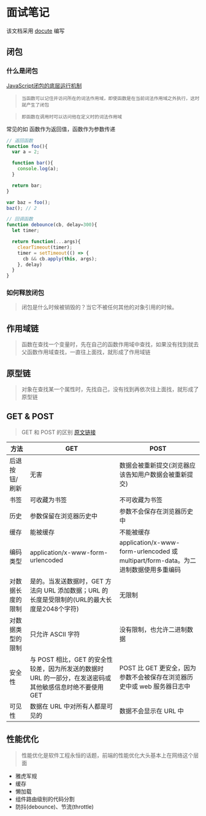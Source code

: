 # 面试笔记

该文档采用 [docute](https://github.com/egoist/docute) 编写

## 闭包

### 什么是闭包

[JavaScript闭包的底层运行机制](http://blog.leapoahead.com/2015/09/15/js-closure/)

> `当函数可以记住并访问所在的词法作用域，即使函数是在当前词法作用域之外执行，这时就产生了闭包`

> `即函数在调用时可以访问他在定义时的词法作用域`

常见的如 函数作为返回值，函数作为参数传递

``` js
// 返回函数
function foo(){
  var a = 2;

  function bar(){
    console.log(a);
  }

  return bar;
}

var baz = foo();
baz(); // 2

// 回调函数
function debounce(cb, delay=300){
  let timer;

  return function(...args){
    clearTimeout(timer);
    timer = setTimeout(() => {
      cb && cb.apply(this, args);
    }, delay)
  }
}
```

### 如何释放闭包

> 闭包是什么时候被销毁的？当它不被任何其他的对象引用的时候。

## 作用域链

> 函数在查找一个变量时，先在自己的函数作用域中查找，如果没有找到就去父函数作用域查找，一直往上面找，就形成了作用域链

## 原型链

> 对象在查找某一个属性时，先找自己，没有找到再依次往上面找，就形成了原型链

## GET & POST

> GET 和 POST 的区别 [原文链接](https://sunshinevvv.coding.me/blog/2017/02/09/HttpGETv.s.POST/)

| 方法 | GET | POST |
| ---- | ----- | ---- |
| 后退按钮/刷新 | 无害 | 数据会被重新提交(浏览器应该告知用户数据会被重新提交) |
| 书签 | 可收藏为书签 | 不可收藏为书签 |
| 历史 | 参数保留在浏览器历史中 | 参数不会保存在浏览器历史中 |
| 缓存 | 能被缓存 | 不能被缓存 |
| 编码类型 | application/x-www-form-urlencoded | application/x-www-form-urlencoded 或 multipart/form-data。为二进制数据使用多重编码 |
| 对数据长度的限制 | 是的。当发送数据时，GET 方法向 URL 添加数据；URL 的长度是受限制的(URL的最大长度是2048个字符) | 无限制 |
| 对数据类型的限制 | 只允许 ASCII 字符 | 没有限制，也允许二进制数据 |
| 安全性 | 与 POST 相比，GET 的安全性较差，因为所发送的数据时 URL 的一部分，在发送密码或其他敏感信息时绝不要使用GET | POST 比 GET 更安全，因为参数不会被保存在浏览器历史中或 web 服务器日志中 |
| 可见性 | 数据在 URL 中对所有人都是可见的 | 数据不会显示在 URL 中 |

## 性能优化

> 性能优化是软件工程永恒的话题，前端的性能优化大头基本上在网络这个层面

* 雅虎军规
* 缓存
* 懒加载
* 组件路由级别的代码分割
* 防抖(debounce)、节流(throttle)

